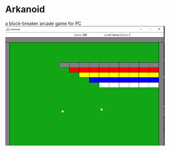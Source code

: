 # Arkanoid
a block-breaker arcade game for PC
![Image of Yaktocat](https://github.com/azranohad/Arkanoid/blob/main/stage3.PNG)
